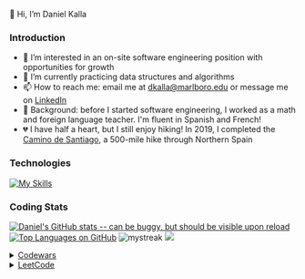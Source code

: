 👋 Hi, I’m Daniel Kalla

### Introduction

- 👀 I’m interested in an on-site software engineering position with opportunities for growth
- 📖 I’m currently practicing data structures and algorithms
- 📫 How to reach me: email me at dkalla@marlboro.edu or message me on [LinkedIn](www.linkedin.com/in/daniel-kalla)
- 🍎 Background: before I started software engineering, I worked as a math and foreign language teacher.  I'm fluent in Spanish and French!
- 💔 I have half a heart, but I still enjoy hiking!  In 2019, I completed the [Camino de Santiago](https://www.responsiblevacation.com/ImagesClient/dtg-nc9430-caminoDeSantiago-FrenchWay-route-map.jpg), a 500-mile hike through Northern Spain
<!-- - 💞️ I’m looking to collaborate on ... -->


### Technologies

[![My Skills](https://skills.thijs.gg/icons?i=js,react,redux,mongodb,express,nodejs,d3,ruby,rails,py,html,css,sqlite,r&perline=7)](https://skills.thijs.gg)

<!-- [![My Skills](https://skills.thijs.gg/icons?i=js,react,redux,mongodb,express,nodejs,d3,ruby,rails,py,html,css,sass,webpack,vscode,git,sqlite,postgres,r,latex&perline=10)](https://skills.thijs.gg) -->

<!-- ### Projects
<details open>
  [![Readme Card](https://github-readme-stats.vercel.app/api/pin/?username=dtkalla&repo=WaterBnB)](https://github.com/anuraghazra/github-readme-stats)
  [![Readme Card](https://github-readme-stats.vercel.app/api/pin/?username=dtkalla&repo=-readme-stats)](https://github.com/anuraghazra/github-readme-stats)
  [![Readme Card](https://github-readme-stats.vercel.app/api/pin/?username=dtkalla&repo=github-readme-stats)](https://github.com/anuraghazra/github-readme-stats)
</details> -->


### Coding Stats
[![Daniel's GitHub stats -- can be buggy, but should be visible upon reload](https://github-readme-stats-dtkalla.vercel.app/api?username=dtkalla&count_private=true&show_icons=true&theme=transparent)](https://github.com/dtkalla/github-readme-stats)
[![Top Languages on GitHub](https://github-readme-stats-dtkalla.vercel.app/api/top-langs/?username=dtkalla&layout=compact&langs_count=6&exclude_repo=portfolio-site)](https://github.com/dtkalla/github-readme-stats)
<img src="https://github-readme-streak-stats.herokuapp.com/?user=dtkalla&theme=tokyonight" alt="mystreak"/>
<img src="https://github-profile-trophy.vercel.app/?username=dtkalla&theme=juicyfresh&no-bg=true&rank=-C" />


<!-- [![Daniel's wakatime stats](https://github-readme-stats.vercel.app/api/wakatime?username=@dtkalla&layout=compact&langs_count=6&custom_title=Wakatime%20Stats%20(Past%20Seven%20Days))](https://github.com/anuraghazra/github-readme-stats) -->
  
<details><summary><a href='https://www.codewars.com/users/dkalla'>Codewars</a></summary>
  
![Daniel's Codewars stats -- 3 kyu, 1558 honor, top languages: Ruby, Python, JavaScript](https://github.r2v.ch/codewars?user=dkalla&top_languages=true)

</details>


<details><summary><a href='https://leetcode.com/dtkalla/'>LeetCode</a></summary>
  
[![Daniel's LeetCode stats](https://leetcode-stats-six.vercel.app/api?username=dtkalla)](https://github.com/madushadhanushka/github-readme)

<img src="https://leetcode-badge-showcase.vercel.app/api?username=dtkalla" alt="LeetCode Badges"/>
  
</details>
 




<!---
dtkalla/dtkalla is a ✨ special ✨ repository because its `README.md` (this file) appears on your GitHub profile.
You can click the Preview link to take a look at your changes.
--->
